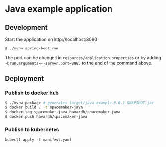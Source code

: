 # Java example application

## Development

Start the application on http://localhost:8090

```bash
$ ./mvnw spring-boot:run
```

The port can be changed in `resources/application.properties` or by adding
`-Drun.arguments=--server.port=8085` to the end of the command above.

## Deployment

### Publish to docker hub

```bash
$ ./mvnw package # generates target/java-example-0.0.1-SNAPSHOT.jar
$ docker build . -t spacemaker-java
$ docker tag spacemaker-java havardh/spacemaker-java
$ docker push havardh/spacemaker-java
```

### Publish to kubernetes

```
kubectl apply -f manifest.yaml
```
